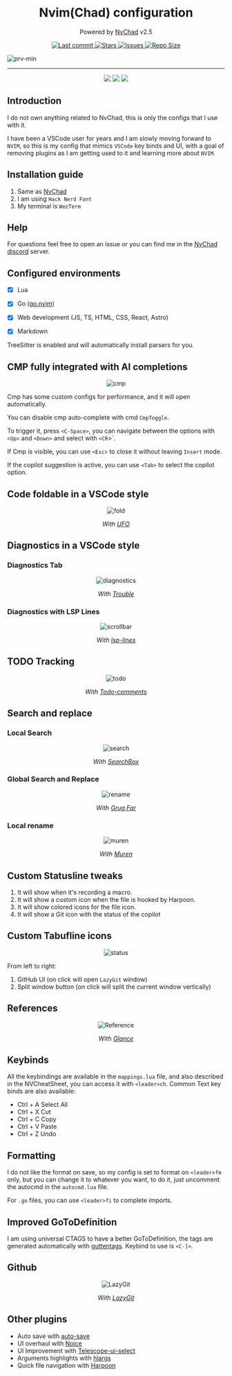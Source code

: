 <h1 align="center">Nvim(Chad) configuration</h1>
<p align="center">Powered by <a href="https://github.com/NvChad/NvChad">NvChad</a> v2.5<p>

<div align="center"><p>
    <a href="https://github.com/BrunoKrugel/dotfiles/pulse">
      <img alt="Last commit" src="https://img.shields.io/github/last-commit/BrunoKrugel/dotfiles?style=for-the-badge&logo=starship&color=8bd5ca&logoColor=D9E0EE&labelColor=302D41"/>
    </a>
    <a href="https://github.com/BrunoKrugel/dotfiles/stargazers">
      <img alt="Stars" src="https://img.shields.io/github/stars/BrunoKrugel/dotfiles?style=for-the-badge&logo=starship&color=c69ff5&logoColor=D9E0EE&labelColor=302D41" />
    </a>
    <a href="https://github.com/BrunoKrugel/dotfiles/issues">
      <img alt="Issues" src="https://img.shields.io/github/issues/BrunoKrugel/dotfiles?style=for-the-badge&logo=bilibili&color=F5E0DC&logoColor=D9E0EE&labelColor=302D41" />
    </a>
    <a href="https://github.com/BrunoKrugek/dotfiles">
      <img alt="Repo Size" src="https://img.shields.io/github/repo-size/BrunoKrugel/dotfiles?color=%23DDB6F2&label=SIZE&logo=codesandbox&style=for-the-badge&logoColor=D9E0EE&labelColor=302D41" />
    </a>
</div>

![prv-min](./img/prv.png)

</div>

</h3>
<hr>

<div align="center">
<a href="https://dotfyle.com/BrunoKrugel/dotfiles"><img src="https://dotfyle.com/BrunoKrugel/dotfiles/badges/plugins?style=flat" /></a>
<a href="https://dotfyle.com/BrunoKrugel/dotfiles"><img src="https://dotfyle.com/BrunoKrugel/dotfiles/badges/leaderkey?style=flat" /></a>
<a href="https://dotfyle.com/BrunoKrugel/dotfiles"><img src="https://dotfyle.com/BrunoKrugel/dotfiles/badges/plugin-manager?style=flat" /></a>
</div>

## Introduction

I do not own anything related to NvChad, this is only the configs that I use with it.

I have been a VSCode user for years and I am slowly moving forward to `NVIM`, so this is my config that mimics `VSCode` key binds and UI, with a goal of removing plugins as I am getting used to it and learning more about `NVIM`.

## Installation guide

1. Same as [NvChad](https://nvchad.com/docs/quickstart/install)
2. I am using `Hack Nerd Font`
3. My terminal is `WezTerm`

## Help

For questions feel free to open an issue or you can find me in the [NvChad discord](https://discord.com/invite/gADmkJb9Fb) server.

## Configured environments

- [x] Lua
- [x] Go ([go.nvim](https://github.com/ray-x/go.nvim))
- [x] Web development (JS, TS, HTML, CSS, React, Astro)
- [x] Markdown


TreeSitter is enabled and will automatically install parsers for you.

## CMP fully integrated with AI completions

<div align="center">

![cmp](./img/cmp.png)

</div>

Cmp has some custom configs for performance, and it will open automatically.

You can disable cmp auto-complete with cmd `CmpToggle`.

To trigger it, press `<C-Space>`, you can navigate between the options with `<Up>` and `<Down>` and select with `<CR`>`.

If Cmp is visible, you can use `<Esc>` to close it without leaving `Insert` mode.

If the copilot suggestion is active, you can use `<Tab>` to select the copilot option.

## Code foldable in a VSCode style

<div align="center">

![fold](./img/fold.png)

_With [UFO](https://github.com/kevinhwang91/nvim-ufo)_

</div>

## Diagnostics in a VSCode style

### Diagnostics Tab

<div align="center">

![diagnostics](./img/diagnostics.png)

_With [Trouble](https://github.com/folke/trouble.nvim)_

</div>

### Diagnostics with LSP Lines

<div align="center">

![scrollbar](./img/lsp.png)

_With [lsp-lines](https://github.com/ErichDonGubler/lsp_lines.nvim)_

</div>

## TODO Tracking

<div align="center">

![todo](./img/todo.png)

_With [Todo-comments](https://github.com/folke/todo-comments.nvim)_

</div>

## Search and replace

### Local Search

<div align="center">

![search](./img/search.png)

_With [SearchBox](https://github.com/VonHeikemen/searchbox.nvim)_

</div>

### Global Search and Replace

<div align="center">

![rename](./img/replace.png)

_With [Grug Far](https://github.com/MagicDuck/grug-far.nvim)_

</div>

### Local rename

<div align="center">

![muren](./img/muren.png)

_With [Muren](https://github.com/BrunoKrugel/muren.nvim)_

</div>

## Custom Statusline tweaks

1. It will show when it's recording a macro.
2. It will show a custom icon when the file is hooked by Harpoon.
3. It will show colored icons for the file icon.
4. It will show a Git icon with the status of the copilot

## Custom Tabufline icons

<div align="center">

![status](./img/tabufline.png)

</div>

From left to right:

1. GitHub UI (on click will open `LazyGit` window)
2. Split window button (on click will split the current window vertically)

## References

<div align="center">

![Reference](./img/reference.png)

_With [Glance](https://github.com/DNLHC/glance.nvim)_

</div>

## Keybinds
All the keybindings are available in the `mappings.lua` file, and also described in the NVCheatSheet, you can access it with `<leader>ch`.
Common Text key binds are also available:

- Ctrl + A Select All
- Ctrl + X Cut
- Ctrl + C Copy
- Ctrl + V Paste
- Ctrl + Z Undo

## Formatting

I do not like the format on save, so my config is set to format on `<leader>fm` only, but you can change it to whatever you want, to do it, just uncomment the autocmd in the `autocmd.lua` file.

For `.go` files, you can use `<leader>fi` to complete imports.

## Improved GoToDefinition

I am using universal CTAGS to have a better GoToDefinition, the tags are generated automatically with [guttentags](https://github.com/ludovicchabant/vim-gutentags).
Keybind to use is `<C-]>`.

## Github

<div align="center">

![LazyGit](./img/lazygit.png)

_With [LazyGit](https://github.com/kdheepak/lazygit.nvim)_

</div>

## Other plugins

- Auto save with [auto-save](https://github.com/Pocco81/auto-save.nvim)
- UI overhaul with [Noice](https://github.com/folke/noice.nvim)
- UI Improvement with [Telescope-ui-select](https://github.com/nvim-telescope/telescope-ui-select.nvim)
- Arguments highlights with [hlargs](https://github.com/m-demare/hlargs.nvim)
- Quick file navigation with [Harpoon](https://github.com/ThePrimeagen/harpoon)

